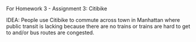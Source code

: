 For Homework 3 - Assignment 3: Citibike

IDEA: People use Citibike to commute across town in Manhattan where public transit is lacking because there are no trains or trains are hard to get to and/or bus routes are congested.
